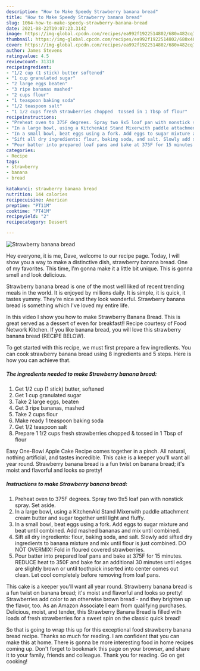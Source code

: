 ```yaml
---
description: "How to Make Speedy Strawberry banana bread"
title: "How to Make Speedy Strawberry banana bread"
slug: 1064-how-to-make-speedy-strawberry-banana-bread
date: 2021-08-22T19:07:23.314Z
image: https://img-global.cpcdn.com/recipes/ea992f1922514802/680x482cq70/strawberry-banana-bread-recipe-main-photo.jpg
thumbnail: https://img-global.cpcdn.com/recipes/ea992f1922514802/680x482cq70/strawberry-banana-bread-recipe-main-photo.jpg
cover: https://img-global.cpcdn.com/recipes/ea992f1922514802/680x482cq70/strawberry-banana-bread-recipe-main-photo.jpg
author: James Stevens
ratingvalue: 4.5
reviewcount: 31318
recipeingredient:
- "1/2 cup (1 stick) butter softened"
- "1 cup granulated sugar"
- "2 large eggs beaten"
- "3 ripe bananas mashed"
- "2 cups flour"
- "1 teaspoon baking soda"
- "1/2 teaspoon salt"
- "1 1/2 cups fresh strawberries chopped  tossed in 1 Tbsp of flour"
recipeinstructions:
- "Preheat oven to 375F degrees. Spray two 9x5 loaf pan with nonstick spray. Set aside."
- "In a large bowl, using a KitchenAid Stand Mixerwith paddle attachment cream butter and sugar together until light and fluffy."
- "In a small bowl, beat eggs using a fork. Add eggs to sugar mixture and beat until combined. Add mashed bananas and mix until combined."
- "Sift all dry ingredients: flour, baking soda, and salt. Slowly add sifted dry ingredients to banana mixture and mix until flour is just combined. DO NOT OVERMIX! Fold in floured covered strawberries."
- "Pour batter into prepared loaf pans and bake at 375F for 15 minutes. REDUCE heat to 350F and bake for an additional 30 minutes until edges are slightly brown or until toothpick inserted into center comes out clean. Let cool completely before removing from loaf pans."
categories:
- Recipe
tags:
- strawberry
- banana
- bread

katakunci: strawberry banana bread 
nutrition: 144 calories
recipecuisine: American
preptime: "PT11M"
cooktime: "PT41M"
recipeyield: "2"
recipecategory: Dessert

---
```



![Strawberry banana bread](https://img-global.cpcdn.com/recipes/ea992f1922514802/680x482cq70/strawberry-banana-bread-recipe-main-photo.jpg)

Hey everyone, it is me, Dave, welcome to our recipe page. Today, I will show you a way to make a distinctive dish, strawberry banana bread. One of my favorites. This time, I'm gonna make it a little bit unique. This is gonna smell and look delicious.

Strawberry banana bread is one of the most well liked of recent trending meals in the world. It is enjoyed by millions daily. It is simple, it is quick, it tastes yummy. They're nice and they look wonderful. Strawberry banana bread is something which I've loved my entire life.

In this video I show you how to make Strawberry Banana Bread. This is great served as a dessert of even for breakfast!! Recipe courtesy of Food Network Kitchen. If you like banana bread, you will love this strawberry banana bread (RECIPE BELOW).


To get started with this recipe, we must first prepare a few ingredients. You can cook strawberry banana bread using 8 ingredients and 5 steps. Here is how you can achieve that.

<!--inarticleads1-->

##### The ingredients needed to make Strawberry banana bread:

1. Get 1/2 cup (1 stick) butter, softened
1. Get 1 cup granulated sugar
1. Take 2 large eggs, beaten
1. Get 3 ripe bananas, mashed
1. Take 2 cups flour
1. Make ready 1 teaspoon baking soda
1. Get 1/2 teaspoon salt
1. Prepare 1 1/2 cups fresh strawberries chopped &amp; tossed in 1 Tbsp of flour


Easy One-Bowl Apple Cake Recipe comes together in a pinch. All natural, nothing artificial, and tastes incredible. This cake is a keeper you&#39;ll want all year round. Strawberry banana bread is a fun twist on banana bread; it&#39;s moist and flavorful and looks so pretty! 

<!--inarticleads2-->

##### Instructions to make Strawberry banana bread:

1. Preheat oven to 375F degrees. Spray two 9x5 loaf pan with nonstick spray. Set aside.
1. In a large bowl, using a KitchenAid Stand Mixerwith paddle attachment cream butter and sugar together until light and fluffy.
1. In a small bowl, beat eggs using a fork. Add eggs to sugar mixture and beat until combined. Add mashed bananas and mix until combined.
1. Sift all dry ingredients: flour, baking soda, and salt. Slowly add sifted dry ingredients to banana mixture and mix until flour is just combined. DO NOT OVERMIX! Fold in floured covered strawberries.
1. Pour batter into prepared loaf pans and bake at 375F for 15 minutes. REDUCE heat to 350F and bake for an additional 30 minutes until edges are slightly brown or until toothpick inserted into center comes out clean. Let cool completely before removing from loaf pans.


This cake is a keeper you&#39;ll want all year round. Strawberry banana bread is a fun twist on banana bread; it&#39;s moist and flavorful and looks so pretty! Strawberries add color to an otherwise brown bread - and they brighten up the flavor, too. As an Amazon Associate I earn from qualifying purchases. Delicious, moist, and tender, this Strawberry Banana Bread is filled with loads of fresh strawberries for a sweet spin on the classic quick bread! 

So that is going to wrap this up for this exceptional food strawberry banana bread recipe. Thanks so much for reading. I am confident that you can make this at home. There is gonna be more interesting food in home recipes coming up. Don't forget to bookmark this page on your browser, and share it to your family, friends and colleague. Thank you for reading. Go on get cooking!
